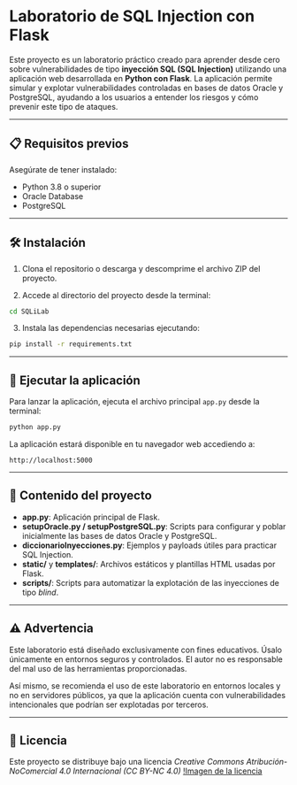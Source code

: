 # Laboratorio de SQL Injection con Flask

Este proyecto es un laboratorio práctico creado para aprender desde cero sobre vulnerabilidades de tipo **inyección SQL (SQL Injection)** utilizando una aplicación web desarrollada en **Python con Flask**. La aplicación permite simular y explotar vulnerabilidades controladas en bases de datos Oracle y PostgreSQL, ayudando a los usuarios a entender los riesgos y cómo prevenir este tipo de ataques.

---

## 📋 Requisitos previos

Asegúrate de tener instalado:

- Python 3.8 o superior
- Oracle Database
- PostgreSQL

---

## 🛠️ Instalación

1. Clona el repositorio o descarga y descomprime el archivo ZIP del proyecto.

2. Accede al directorio del proyecto desde la terminal:
```bash
cd SQLiLab
```

3. Instala las dependencias necesarias ejecutando:
```bash
pip install -r requirements.txt
```

---

## 🚀 Ejecutar la aplicación

Para lanzar la aplicación, ejecuta el archivo principal `app.py` desde la terminal:

```bash
python app.py
```

La aplicación estará disponible en tu navegador web accediendo a:

```
http://localhost:5000
```

---

## 📖 Contenido del proyecto

- **app.py**: Aplicación principal de Flask.
- **setupOracle.py / setupPostgreSQL.py**: Scripts para configurar y poblar inicialmente las bases de datos Oracle y PostgreSQL.
- **diccionarioInyecciones.py**: Ejemplos y payloads útiles para practicar SQL Injection.
- **static/** y **templates/**: Archivos estáticos y plantillas HTML usadas por Flask.
- **scripts/**: Scripts para automatizar la explotación de las inyecciones de tipo *blind*.

---

## ⚠️ Advertencia

Este laboratorio está diseñado exclusivamente con fines educativos. Úsalo únicamente en entornos seguros y controlados. El autor no es responsable del mal uso de las herramientas proporcionadas.

Así mismo, se recomienda el uso de este laboratorio en entornos locales y no en servidores públicos, ya que la aplicación cuenta con vulnerabilidades intencionales que podrían ser explotadas por terceros.

---

## 📌 Licencia

Este proyecto se distribuye bajo una licencia *Creative Commons Atribución-NoComercial 4.0 Internacional (CC BY-NC 4.0)* [!Imagen de la licencia](static/images/licenseimage.png)
